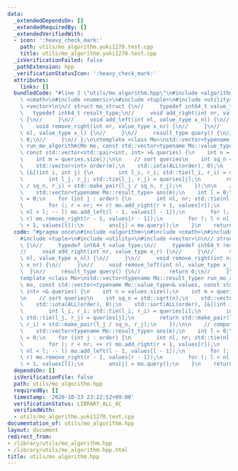 ```yaml
---
data:
  _extendedDependsOn: []
  _extendedRequiredBy: []
  _extendedVerifiedWith:
  - icon: ':heavy_check_mark:'
    path: utils/mo_algorithm.yuki1270.test.cpp
    title: utils/mo_algorithm.yuki1270.test.cpp
  _isVerificationFailed: false
  _pathExtension: hpp
  _verificationStatusIcon: ':heavy_check_mark:'
  attributes:
    links: []
  bundledCode: "#line 2 \"utils/mo_algorithm.hpp\"\n#include <algorithm>\n#include\
    \ <cmath>\n#include <numeric>\n#include <tuple>\n#include <utility>\n#include\
    \ <vector>\n\n// struct mo_struct {\n//     typedef int64_t value_type;\n//  \
    \   typedef int64_t result_type;\n//     void add_right(int nr, value_type x_r)\
    \ {\n//     }\n//     void add_left(int nl, value_type x_nl) {\n//     }\n// \
    \    void remove_right(int nr, value_type x_nr) {\n//     }\n//     void remove_left(int\
    \ nl, value_type x_l) {\n//     }\n//     result_type query() {\n//         return\
    \ 0;\n//     }\n// };\n\ntemplate <class Mo>\nstd::vector<typename Mo::result_type>\
    \ run_mo_algorithm(Mo mo, const std::vector<typename Mo::value_type>& values,\
    \ const std::vector<std::pair<int, int> >& queries) {\n    int n = values.size();\n\
    \    int m = queries.size();\n\n    // sort queries\n    int sq_n = std::sqrt(n);\n\
    \    std::vector<int> order(m);\n    std::iota(ALL(order), 0);\n    std::sort(ALL(order),\
    \ [&](int i, int j) {\n        int l_i, r_i; std::tie(l_i, r_i) = queries[i];\n\
    \        int l_j, r_j; std::tie(l_j, r_j) = queries[j];\n        return std::make_pair(l_i\
    \ / sq_n, r_i) < std::make_pair(l_j / sq_n, r_j);\n    });\n\n    // compute queries\n\
    \    std::vector<typename Mo::result_type> ans(m);\n    int l = 0;\n    int r\
    \ = 0;\n    for (int j : order) {\n        int nl, nr; std::tie(nl, nr) = queries[j];\n\
    \        for (; r < nr; ++ r) mo.add_right(r + 1, values[r]);\n        for (;\
    \ nl < l; -- l) mo.add_left(l - 1, values[l - 1]);\n        for (; nr < r; --\
    \ r) mo.remove_right(r - 1, values[r - 1]);\n        for (; l < nl; ++ l) mo.remove_left(l\
    \ + 1, values[l]);\n        ans[j] = mo.query();\n    }\n    return ans;\n}\n"
  code: "#pragma once\n#include <algorithm>\n#include <cmath>\n#include <numeric>\n\
    #include <tuple>\n#include <utility>\n#include <vector>\n\n// struct mo_struct\
    \ {\n//     typedef int64_t value_type;\n//     typedef int64_t result_type;\n\
    //     void add_right(int nr, value_type x_r) {\n//     }\n//     void add_left(int\
    \ nl, value_type x_nl) {\n//     }\n//     void remove_right(int nr, value_type\
    \ x_nr) {\n//     }\n//     void remove_left(int nl, value_type x_l) {\n//   \
    \  }\n//     result_type query() {\n//         return 0;\n//     }\n// };\n\n\
    template <class Mo>\nstd::vector<typename Mo::result_type> run_mo_algorithm(Mo\
    \ mo, const std::vector<typename Mo::value_type>& values, const std::vector<std::pair<int,\
    \ int> >& queries) {\n    int n = values.size();\n    int m = queries.size();\n\
    \n    // sort queries\n    int sq_n = std::sqrt(n);\n    std::vector<int> order(m);\n\
    \    std::iota(ALL(order), 0);\n    std::sort(ALL(order), [&](int i, int j) {\n\
    \        int l_i, r_i; std::tie(l_i, r_i) = queries[i];\n        int l_j, r_j;\
    \ std::tie(l_j, r_j) = queries[j];\n        return std::make_pair(l_i / sq_n,\
    \ r_i) < std::make_pair(l_j / sq_n, r_j);\n    });\n\n    // compute queries\n\
    \    std::vector<typename Mo::result_type> ans(m);\n    int l = 0;\n    int r\
    \ = 0;\n    for (int j : order) {\n        int nl, nr; std::tie(nl, nr) = queries[j];\n\
    \        for (; r < nr; ++ r) mo.add_right(r + 1, values[r]);\n        for (;\
    \ nl < l; -- l) mo.add_left(l - 1, values[l - 1]);\n        for (; nr < r; --\
    \ r) mo.remove_right(r - 1, values[r - 1]);\n        for (; l < nl; ++ l) mo.remove_left(l\
    \ + 1, values[l]);\n        ans[j] = mo.query();\n    }\n    return ans;\n}\n"
  dependsOn: []
  isVerificationFile: false
  path: utils/mo_algorithm.hpp
  requiredBy: []
  timestamp: '2020-10-23 23:22:52+09:00'
  verificationStatus: LIBRARY_ALL_AC
  verifiedWith:
  - utils/mo_algorithm.yuki1270.test.cpp
documentation_of: utils/mo_algorithm.hpp
layout: document
redirect_from:
- /library/utils/mo_algorithm.hpp
- /library/utils/mo_algorithm.hpp.html
title: utils/mo_algorithm.hpp
---
```

